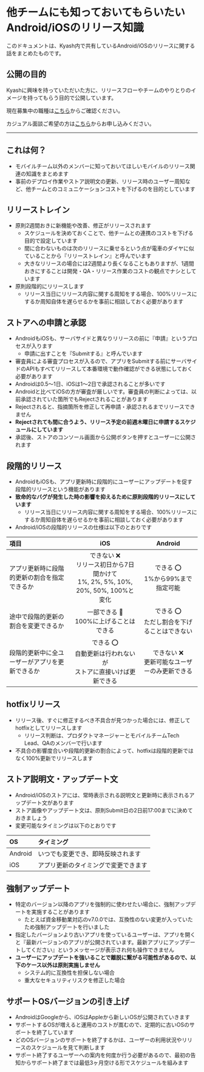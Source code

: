 # 他チームにも知っておいてもらいたいAndroid/iOSのリリース知識

このドキュメントは、Kyash内で共有しているAndroid/iOSのリリースに関する話をまとめたものです。

## 公開の目的

Kyashに興味を持っていただいた方に、リリースフローやチームのやりとりのイメージを持ってもらう目的で公開しています。

現在募集中の職種は[こちら](https://open.talentio.com/1/c/kyash/requisitions/232)からご確認ください。

カジュアル面談ご希望の方は[こちら](https://docs.google.com/forms/d/e/1FAIpQLSc0CA1mtR9tHSmmHJ4AwdBrgoWSBJE-KAaJwRpBTdr3daTXyg/viewform)からお申し込みください。

----

## これは何？

- モバイルチーム以外のメンバーに知っておいてほしいモバイルのリリース関連の知識をまとめます
- 事前のデプロイ作業やストア説明文の更新、リリース時のユーザー周知など、他チームとのコミュニケーションコストを下げるのを目的としています


## リリーストレイン

- 原則2週間おきに新機能や改善、修正がリリースされます
  - スケジュールを決めておくことで、他チームとの連携のコストを下げる目的で設定しています
  - 間に合わないものは次のリリースに乗せるという点が電車のダイヤに似ていることから『リリーストレイン』と呼んでいます
  - 大きなリリースの場合には2週間より長くなることもありますが、1週間おきにすることは開発・QA・リリース作業のコストの観点でナシとしています
- 原則段階的にリリースします
  - リリース当日にリリース内容に関する周知をする場合、100%リリースにするか周知自体を遅らせるかを事前に相談しておく必要があります


## ストアへの申請と承認

- AndroidもiOSも、サーバサイドと異なりリリースの前に『申請』というプロセスが入ります
  - 申請に出すことを『Submitする』と呼んでいます
- 審査員による審査プロセスが入るので、アプリをSubmitする前にサーバサイドのAPIもすべてリリースして本番環境で動作確認ができる状態にしておく必要があります
- Androidは0.5〜1日、iOSは1〜2日で承認されることが多いです
- Androidと比べてiOSの方が審査が厳しいです。審査員の判断によっては、以前承認されていた箇所でもRejectされることがあります
- Rejectされると、指摘箇所を修正して再申請・承認されるまでリリースできません
- **Rejectされても間に合うよう、リリース予定の前週木曜日に申請するスケジュールにしています**
- 承認後、ストアのコンソール画面から公開ボタンを押すとユーザーに公開されます


## 段階的リリース

- AndroidもiOSも、アプリ更新時に段階的にユーザーにアップデートを促す段階的リリースという機能があります
- **致命的なバグが発生した時の影響を抑えるために原則段階的リリースにしています**
  - リリース当日にリリース内容に関する周知をする場合、100%リリースにするか周知自体を遅らせるかを事前に相談しておく必要があります
- Android/iOSの段階的リリースの仕様は以下のとおりです

項目 | iOS | Android
:-- | :--: | :--:
アプリ更新時に段階的更新の割合を指定できるか | できない :x:<br>リリース初日から7日間かけて<br>1%, 2%, 5%, 10%, 20%, 50%, 100%と変化 | できる :o:<br>1%から99%まで指定可能
途中で段階的更新の割合を変更できるか | 一部できる :small_red_triangle:<br>100%に上げることはできる | できる :o:<br>ただし割合を下げることはできない
段階的更新中に全ユーザーがアプリを更新できるか | できる :o:<br>自動更新は行われないが<br>ストアに直接いけば更新できる | できない :x:<br>更新可能なユーザーのみ更新できる


## hotfixリリース

- リリース後、すぐに修正するべき不具合が見つかった場合には、修正してhotfixとしてリリースします
  - リリース判断は、プロダクトマネージャーとモバイルチームTech Lead、QAのメンバーで行います
- 不具合の影響度合いや段階的更新の割合によって、hotfixは段階的更新ではなく100%更新でリリースします


## ストア説明文・アップデート文

- Android/iOSのストアには、常時表示される説明文と更新時に表示されるアップデート文があります
- ストア画像やアップデート文は、原則Submit日の2日前17:00までに決めておきましょう
- 変更可能なタイミングは以下のとおりです

OS | タイミング
:-- | :--
Android | いつでも変更でき、即時反映されます
iOS | アプリ更新のタイミングで変更できます


## 強制アップデート

- 特定のバージョン以降のアプリを強制的に使わせたい場合に、強制アップデートを実施することがあります
  - たとえば資金移動業対応のv7.0.0では、互換性のない変更が入っていたため強制アップデートを行いました
- 指定したバージョンより古いアプリを使っているユーザーは、アプリを開くと『最新バージョンのアプリが公開されています。最新アプリにアップデートしてください』というメッセージが表示され何も操作できません
- **ユーザーにアップデートを強いることで離脱に繋がる可能性があるので、以下のケース以外は原則実施しません**
  - システム的に互換性を担保しない場合
  - 重大なセキュリティリスクを修正した場合


## サポートOSバージョンの引き上げ

- AndroidはGoogleから、iOSはAppleから新しいOSが公開されていきます
- サポートするOSが増えると運用のコストが嵩むので、定期的に古いOSのサポートを終了しています
- どのOSバージョンのサポートを終了するかは、ユーザーの利用状況やリリースのスケジュールを見て判断します
- サポート終了するユーザーへの案内を何度か行う必要があるので、最初の告知からサポート終了までは最低3ヶ月空ける形でスケジュールを組みます

